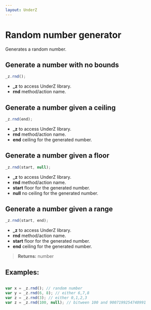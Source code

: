 ```yaml
---
layout: UnderZ
---
```

# Random number generator

Generates a random number.

## Generate a number with no bounds
```js
_z.rnd();
```

* **_z** to access UnderZ library.
* **rnd** method/action name. 

## Generate a number given a ceiling
```js
_z.rnd(end);
```

* **_z** to access UnderZ library. 
* **rnd** method/action name. 
* **end** ceiling for the generated number.

## Generate a number given a floor
```js
_z.rnd(start, null);
```

* **_z** to access UnderZ library. 
* **rnd** method/action name. 
* **start** floor for the generated number.
* **null** no ceiling for the generated number.

## Generate a number given a range
```js
_z.rnd(start, end);
```

* **_z** to access UnderZ library. 
* **rnd** method/action name. 
* **start** floor for the generated number.
* **end** ceiling for the generated number.

> **Returns:** number

## Examples: 


```js

var x = _z.rnd(); // random number
var y = _z.rnd(6, 8); // either 6,7,8
var z = _z.rnd(3); // either 0,1,2,3
var z = _z.rnd(100, null); // bitween 100 and 9007199254740991

```